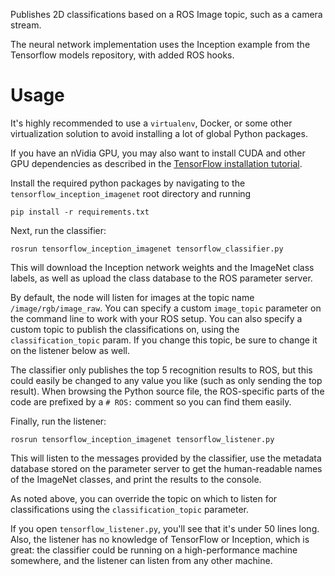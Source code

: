 Publishes 2D classifications based on a ROS Image topic, such as a camera
stream.

The neural network implementation uses the Inception example from the Tensorflow
models repository, with added ROS hooks.

# Usage

It's highly recommended to use a `virtualenv`, Docker, or some other
virtualization solution to avoid installing a lot of global Python packages.

If you have an nVidia GPU, you may also want to install CUDA and other GPU
dependencies as described in the
[TensorFlow installation tutorial](https://www.tensorflow.org/install/).

Install the required python packages by navigating to the
`tensorflow_inception_imagenet` root directory and running

```
pip install -r requirements.txt
```

Next, run the classifier:

```
rosrun tensorflow_inception_imagenet tensorflow_classifier.py
```
This will download the Inception network weights and
the ImageNet class labels, as well as upload the class database to the ROS
parameter server.

By default, the node will listen for images at the topic name
`/image/rgb/image_raw`. You can specify a custom `image_topic` parameter on the
command line to work with your ROS setup. You can also specify a custom topic
to publish the classifications on, using the `classification_topic` param. If
you change this topic, be sure to change it on the listener below as well.

The classifier only publishes the top 5 recognition results to ROS, but this
could easily be changed to any value you like (such as only sending the top
result). When browsing the Python source file, the ROS-specific parts of the
code are prefixed by a `# ROS:` comment so you can find them easily.


Finally, run the listener:
```
rosrun tensorflow_inception_imagenet tensorflow_listener.py
```
This will listen to the messages provided by the classifier, use the metadata
database stored on the parameter server to get the human-readable names of the
ImageNet classes, and print the results to the console.

As noted above, you can override the topic on which to listen for
classifications using the `classification_topic` parameter.

If you open `tensorflow_listener.py`, you'll see that it's under 50 lines long.
Also, the listener has no knowledge of TensorFlow or Inception, which is great:
the classifier could be running on a high-performance machine somewhere, and the
listener can listen from any other machine.